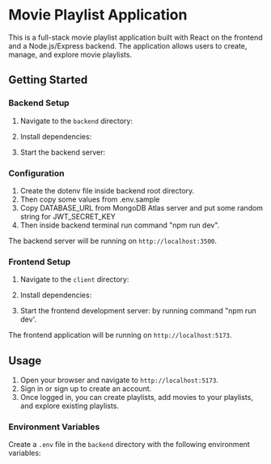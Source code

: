 # Movie Playlist Application

This is a full-stack movie playlist application built with React on the frontend and a Node.js/Express backend. The application allows users to create, manage, and explore movie playlists.

## Getting Started

### Backend Setup

1. Navigate to the `backend` directory:

2. Install dependencies:

3. Start the backend server:

### Configuration

1. Create the dotenv file inside backend root directory.
2. Then copy some values from .env.sample
3. Copy DATABASE_URL from MongoDB Atlas server and put some random string for JWT_SECRET_KEY
4. Then inside backend terminal run command "npm run dev".

The backend server will be running on `http://localhost:3500`.

### Frontend Setup

1. Navigate to the `client` directory:

2. Install dependencies:

3. Start the frontend development server: by running command "npm run dev'.

The frontend application will be running on `http://localhost:5173`.

## Usage

1. Open your browser and navigate to `http://localhost:5173`.
2. Sign in or sign up to create an account.
3. Once logged in, you can create playlists, add movies to your playlists, and explore existing playlists.



### Environment Variables

Create a `.env` file in the `backend` directory with the following environment variables:


